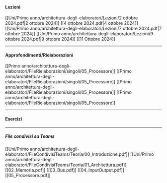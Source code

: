 #### Lezioni

[[Uni/Primo anno/architettura-degli-elaboratori/Lezioni/2 ottobre 2024.pdf|2 ottobre 2024]]
[[4 ottobre 2024.pdf|4 ottobre 2024]]
[[Uni/Primo anno/architettura-degli-elaboratori/Lezioni/7 ottobre 2024.pdf|7 ottobre 2024]]
[[Uni/Primo anno/architettura-degli-elaboratori/Lezioni/9 ottobre 2024.pdf|9 ottobre 2024]]
[[11 Ottobre 2024]]

---
#### Approfondimenti/Rielaborazioni
[[Primo anno/architettura-degli-elaboratori/FileRielaborazioni/singoli/05_Processore]]
[[Primo anno/architettura-degli-elaboratori/FileRielaborazioni/singoli/05_Processore]]
[[Primo anno/architettura-degli-elaboratori/FileRielaborazioni/singoli/05_Processore]]
[[Primo anno/architettura-degli-elaboratori/FileRielaborazioni/singoli/05_Processore]]

---
#### Esercizi


---
##### File condivisi su Teams
[[Uni/Primo anno/architettura-degli-elaboratori/FileCondivisiTeams/Teoria/00_Introduzione.pdf]]
[[Uni/Primo anno/architettura-degli-elaboratori/FileCondivisiTeams/Teoria/01_Architettura.pdf]]
[[02_Memoria.pdf]]
[[03_Bus.pdf]]
[[04_InputOutput.pdf]]
[[05_Processore.pdf]]